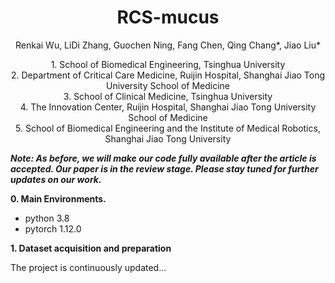 <p align="center">
  <h1 align="center">RCS-mucus</h1>
  <p align="center">
    Renkai Wu, LiDi Zhang, Guochen Ning, Fang Chen, Qing Chang*, Jiao Liu*
  </p>
    <p align="center">
      1. School of Biomedical Engineering, Tsinghua University</br>
      2. Department of Critical Care Medicine, Ruijin Hospital, Shanghai Jiao Tong University School of Medicine</br>
      3. School of Clinical Medicine, Tsinghua University</br>
      4. The Innovation Center, Ruijin Hospital, Shanghai Jiao Tong University School of Medicine</br>
      5. School of Biomedical Engineering and the Institute of Medical Robotics, Shanghai Jiao Tong University</br>
  </p>
</p>


***Note: As before, we will make our code fully available after the article is accepted. Our paper is in the review stage. Please stay tuned for further updates on our work.***

**0. Main Environments.**
- python 3.8
- pytorch 1.12.0

**1. Dataset acquisition and preparation** </br>

The project is continuously updated...

